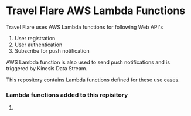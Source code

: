 # Travel Flare AWS Lambda Functions
Travel Flare uses AWS Lambda functions for following Web API's
1. User registration
2. User authentication
3. Subscribe for push notification

AWS Lambda function is also used to send push notifications and is triggered by Kinesis Data Stream.

This repository contains Lambda functions defined for these use cases.

### Lambda functions added to this repisitory

1. 
